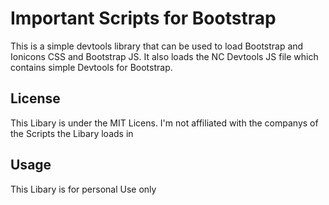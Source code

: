 # Important Scripts for Bootstrap

This is a simple devtools library that can be used to load Bootstrap and Ionicons CSS and Bootstrap JS.  It also loads the NC Devtools JS file which contains simple Devtools for Bootstrap.

## License

This Libary is under the MIT Licens.
I'm not affiliated with the companys of the Scripts the Libary loads in


## Usage

This Libary is for personal Use only